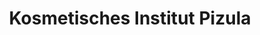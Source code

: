 ---
title: "Kosmetisches Institut Pizula"
url: /bad-duerrheim/kosmetisches-institut-pizula/
shop: Kosmetik
---